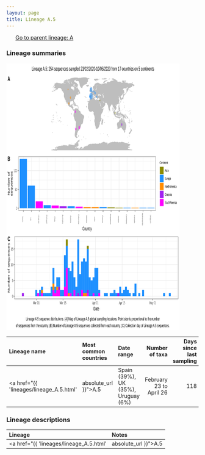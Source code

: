 ```yaml
---
layout: page
title: Lineage A.5
---
```




<p>
<ul class="actions small">
	 <a href="{{ 'lineages/lineage_A.html' | absolute_url }}" class="button special fit">Go to parent lineage: A</a>
</ul>
</p>
<h3> Lineage summaries</h3>

<img src="../assets/images/A.5.svg" alt="A.5 lineage summary figure" width="90%" height="700px" />


| Lineage name | Most common countries | Date range | Number of taxa |  Days since last sampling | Known Travel | Recall value |
|:-----|:-----|:-------|-------:|-------:|:---------|--------:|
| <a href="{{ 'lineages/lineage_A.5.html' | absolute_url }}">A.5</a> | Spain (39%), UK (35%), Uruguay (6%) | February 23 to April 26 | 118 | 14 |  | 95.93 |

<h3>Lineage descriptions</h3>

| Lineage | Notes |
|:-----|:-----|
| <a href="{{ 'lineages/lineage_A.5.html' | absolute_url }}">A.5</a> | A lineage with a lot of representation from Spanish-speaking countries. A majoritively Spain/ South-American lineage, lower bootstrap this week BS 87->20.  |

